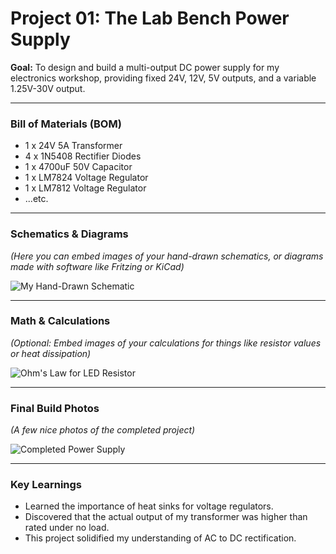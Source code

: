 # Project 01: The Lab Bench Power Supply

**Goal:** To design and build a multi-output DC power supply for my electronics workshop, providing fixed 24V, 12V, 5V outputs, and a variable 1.25V-30V output.

---

### Bill of Materials (BOM)

- 1 x 24V 5A Transformer
- 4 x 1N5408 Rectifier Diodes
- 1 x 4700uF 50V Capacitor
- 1 x LM7824 Voltage Regulator
- 1 x LM7812 Voltage Regulator
- ...etc.

---

### Schematics & Diagrams

_(Here you can embed images of your hand-drawn schematics, or diagrams made with software like Fritzing or KiCad)_

![My Hand-Drawn Schematic](Schematics/power-supply-v1.jpg)

---

### Math & Calculations

_(Optional: Embed images of your calculations for things like resistor values or heat dissipation)_

![Ohm's Law for LED Resistor](Calculations/led-resistor-calc.jpg)

---

### Final Build Photos

_(A few nice photos of the completed project)_

![Completed Power Supply](final-build-1.jpg)

---

### Key Learnings

- Learned the importance of heat sinks for voltage regulators.
- Discovered that the actual output of my transformer was higher than rated under no load.
- This project solidified my understanding of AC to DC rectification.
